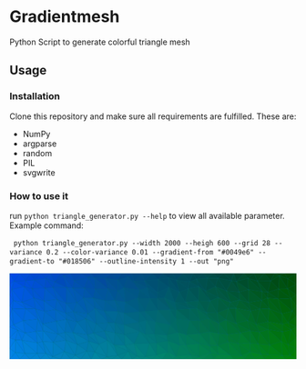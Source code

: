 # Gradientmesh
Python Script to generate colorful triangle mesh

## Usage
### Installation
Clone this repository and make sure all requirements are fulfilled.
These are: 

- NumPy
- argparse
- random
- PIL
- svgwrite

### How to use it
run `python triangle_generator.py --help` to view all available parameter.
Example command: 
```
 python triangle_generator.py --width 2000 --heigh 600 --grid 28 --variance 0.2 --color-variance 0.01 --gradient-from "#0049e6" --gradient-to "#018506" --outline-intensity 1 --out "png"
```

![Fade from #0049e6 to #018506](https://github.com/tobhuber/polygonmesh/blob/main/triangles.png)
